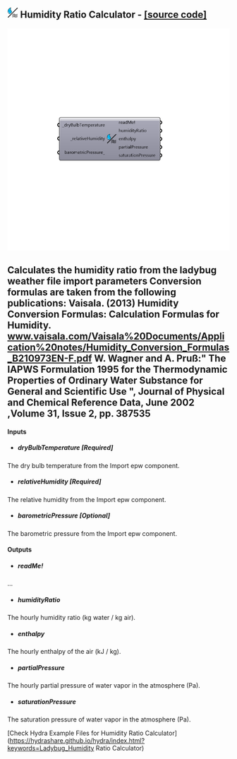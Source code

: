 ## ![](../../images/icons/Humidity_Ratio_Calculator.png) Humidity Ratio Calculator - [[source code]](https://github.com/ladybug-tools/ladybug-legacy/tree/master/src/Ladybug_Humidity%20Ratio%20Calculator.py)

![](../../images/components/Humidity_Ratio_Calculator.png)

Calculates the humidity ratio from the ladybug weather file import parameters
 Conversion formulas are taken from the following publications:
 Vaisala. (2013) Humidity Conversion Formulas: Calculation Formulas for Humidity. www.vaisala.com/Vaisala%20Documents/Application%20notes/Humidity_Conversion_Formulas_B210973EN-F.pdf
 W. Wagner and A. Pruß:" The IAPWS Formulation 1995 for the Thermodynamic Properties of Ordinary Water Substance for General and Scientific Use ", Journal of Physical and Chemical Reference Data, June 2002 ,Volume 31, Issue 2, pp. 387535
 -
 

#### Inputs
* ##### dryBulbTemperature [Required]
The dry bulb temperature from the Import epw component.
* ##### relativeHumidity [Required]
The relative humidity from the Import epw component.
* ##### barometricPressure [Optional]
The barometric pressure from the Import epw component.

#### Outputs
* ##### readMe!
...
* ##### humidityRatio
The hourly humidity ratio (kg water / kg air).
* ##### enthalpy
The hourly enthalpy of the air (kJ / kg).
* ##### partialPressure
The hourly partial pressure of water vapor in the atmosphere (Pa).
* ##### saturationPressure
The saturation pressure of water vapor in the atmosphere (Pa).


[Check Hydra Example Files for Humidity Ratio Calculator](https://hydrashare.github.io/hydra/index.html?keywords=Ladybug_Humidity Ratio Calculator)